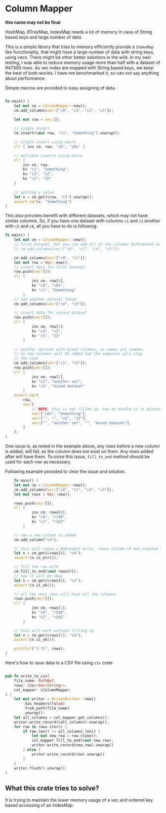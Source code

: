 # Column Mapper

**this name may not be final**

HashMap, BTreeMap, IndexMap needs a lot of memory in case of String based keys and large number of data.

This is a simple library that tries to memory efficiently provide a `IndexMap` like functionality, that might have a large number of data with string keys, using vecs. There might be other better solutions in the wild. In my own testing, I was able to reduce memory usage more than half with a dataset of 947300 rows. As vec index are mapped with String based keys, we keep the best of both worlds. I have not benchmarked it, so can not say anything about performance.


Simple macros are provided to easy assigning of data.

```rust

fn main() {
    let mut cm = ColumnMapper::new();
    cm.add_columns(vec!["c0", "c1", "c2", "c3"]);

    let mut row = vec![];
    
    // single insert
    cm.insert(&mut row, "c1", "Something").unwrap();

    // single insert using macro
    cl! { ins cm, row, "c0", "c0v" }

    // multiple inserts using macro
    cl! {
        ins cm, row,
        kv "c1", "Something",
        kv "c2", "v2",
        kv "c3", "32"
    }
    
    // getting a value
    let v = cm.get(&row, "c1").unwrap();
    assert_eq!(v, "Something")
}
```

This also provides benefit with different datasets, which may not have similar columns.
So, if you have one dataset with columns `c1` and `c2` another with `c5` and `c6`, all you have to do is following

```rust
fn main() {
    let mut cm = ColumnMapper::new();
    // first dataset, but you can add all of the columns beforehand as usual
    // cm.add_columns(vec!["c0", "c1", "c4", "c5"]);

    cm.add_columns(vec!["c0", "c1"]);
    let mut row = Vec::new();
    // insert data for first dataset
    row.push(vec![]);
    cl! {
            ins cm, row[0],
            kv "c0", "c0v",
            kv "c1", "Something"
        }
    // now another dataset found
    cm.add_columns(vec!["c4", "c5"]);

    // insert data for second dataset
    row.push(vec![]);
    cl! {
            ins cm, row[1],
            kv "c4", "v2",
            kv "c5", "32"
        }

    // another dataset with mixed columns, as names are common, 
    // no new columns will be added and the sequence will stay 
    // the same
    cm.add_columns(vec!["c1", "c5"]);
    row.push(vec![]);
    cl! {
            ins cm, row[2],
            kv "c1", "another set",
            kv "c5", "mixed dataset"
        }
    assert_eq!(
        row,
        vec![
            // NOTE: this is not filled up. how to handle it is discussed next
            vec!["c0v", "Something"],
            vec!["", "", "v2", "32"],
            vec!["", "another set", "", "mixed dataset"],
        ]
    );
}
```

One issue is, as noted in the example above, any rows before a new column is added, will fail, as the column does not exist on them. Any rows added after will have them. To solve this issue, `fill_to_end` method should be used for each row as necessary. 

Following example provided to clear the issue and solution.
 
```rust
    fn main() {
    let mut cm = ColumnMapper::new();
    cm.add_columns(vec!["c0", "c1", "c2", "c3"]);
    let mut rows = Vec::new();

    rows.push(vec![]);
    cl! {
            ins cm, rows[0],
            kv "c0", "r1d0",
            kv "c2", "r1d2"
        }

    // now a new column is added
    cm.add_column("c4");

    // this will cause a NoDataSet error, cause column c4 was created after setting this row, and it does not exists
    let n = cm.get(&rows[0], "c4");
    assert!(n.is_err());

    // fill the row with
    cm.fill_to_end(&mut rows[0]);
    // now it will be okay
    let n = cm.get(&rows[0], "c4");
    assert!(n.is_ok());

    // all the next rows will have all the columns
    rows.push(vec![]);
    cl! {
            ins cm, rows[1],
            kv "c0", "r2d0",
            kv "c2", "r2d2"
        }

    // this will work without filling up
    let n = cm.get(&rows[1], "c4");
    assert!(n.is_ok());

    println!("{:?}", rows);
}
```

Here's how to save data to a CSV file using `csv` crate

```rust

pub fn write_to_csv(
    file_name: PathBuf,
    rows: &Vec<Vec<String>>,
    col_mapper: &ColumnMapper,
) {
    let mut writer = WriterBuilder::new()
        .has_headers(false)
        .from_path(file_name)
        .unwrap();
    let all_columns = col_mapper.get_columns();
    writer.write_record(&all_columns).unwrap();
    for row in rows.iter() {
        if row.len() != all_columns.len() {
            let mut new_row = row.clone();
            col_mapper.fill_to_end(&mut new_row);
            writer.write_record(new_row).unwrap()
        } else {
            writer.write_record(row).unwrap()
        }
    }
    writer.flush().unwrap();
}
```

## What this crate tries to solve?

It is trying to maintain the lower memory usage of a vec and ordered key based accessing of an IndexMap.